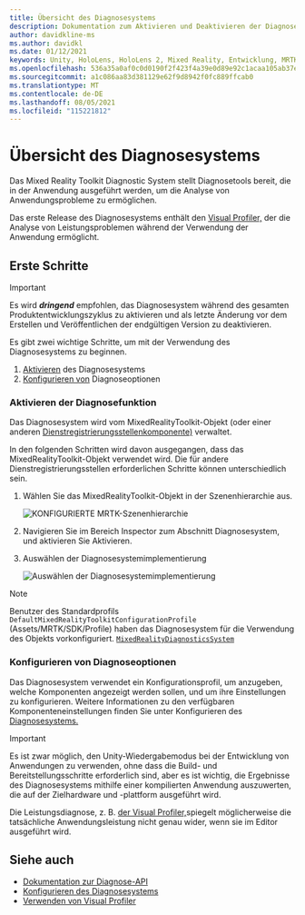 ```yaml
---
title: Übersicht des Diagnosesystems
description: Dokumentation zum Aktivieren und Deaktivieren der Diagnose im MRTK
author: davidkline-ms
ms.author: davidkl
ms.date: 01/12/2021
keywords: Unity, HoloLens, HoloLens 2, Mixed Reality, Entwicklung, MRTK,
ms.openlocfilehash: 536a35a0af0c0d0190f2f423f4a39e0d89e92c1acaa105ab37e8cf7fdc37cbf5
ms.sourcegitcommit: a1c086aa83d381129e62f9d8942f0fc889ffcab0
ms.translationtype: MT
ms.contentlocale: de-DE
ms.lasthandoff: 08/05/2021
ms.locfileid: "115221812"
---
```

# <a name="diagnostics-system-overview"></a>Übersicht des Diagnosesystems

Das Mixed Reality Toolkit Diagnostic System stellt Diagnosetools bereit, die in der Anwendung ausgeführt werden, um die Analyse von Anwendungsprobleme zu ermöglichen.

Das erste Release des Diagnosesystems enthält den [Visual Profiler,](using-visual-profiler.md) der die Analyse von Leistungsproblemen während der Verwendung der Anwendung ermöglicht.

## <a name="getting-started"></a>Erste Schritte

> [!IMPORTANT]
> Es wird **_dringend_** empfohlen, das Diagnosesystem während des gesamten Produktentwicklungszyklus zu aktivieren und als letzte Änderung vor dem Erstellen und Veröffentlichen der endgültigen Version zu deaktivieren.

Es gibt zwei wichtige Schritte, um mit der Verwendung des Diagnosesystems zu beginnen.

1. [Aktivieren](#enable-diagnostics) des Diagnosesystems
2. [Konfigurieren von](#configure-diagnostic-options) Diagnoseoptionen

### <a name="enable-diagnostics"></a>Aktivieren der Diagnosefunktion

Das Diagnosesystem wird vom MixedRealityToolkit-Objekt (oder einer anderen [Dienstregistrierungsstellenkomponente)](xref:Microsoft.MixedReality.Toolkit.IMixedRealityServiceRegistrar) verwaltet.

In den folgenden Schritten wird davon ausgegangen, dass das MixedRealityToolkit-Objekt verwendet wird. Die für andere Dienstregistrierungsstellen erforderlichen Schritte können unterschiedlich sein.

1. Wählen Sie das MixedRealityToolkit-Objekt in der Szenenhierarchie aus.

    ![KONFIGURIERTE MRTK-Szenenhierarchie](../images/MRTK_ConfiguredHierarchy.png)

1. Navigieren Sie im Bereich Inspector zum Abschnitt Diagnosesystem, und aktivieren Sie Aktivieren.
1. Auswählen der Diagnosesystemimplementierung

    ![Auswählen der Diagnosesystemimplementierung](../images/diagnostics/DiagnosticsSelectSystemType.png)

> [!NOTE]
> Benutzer des Standardprofils `DefaultMixedRealityToolkitConfigurationProfile` (Assets/MRTK/SDK/Profile) haben das Diagnosesystem für die Verwendung des Objekts vorkonfiguriert. [`MixedRealityDiagnosticsSystem`](xref:Microsoft.MixedReality.Toolkit.Diagnostics.MixedRealityDiagnosticsSystem)

### <a name="configure-diagnostic-options"></a>Konfigurieren von Diagnoseoptionen

Das Diagnosesystem verwendet ein Konfigurationsprofil, um anzugeben, welche Komponenten angezeigt werden sollen, und um ihre Einstellungen zu konfigurieren. Weitere Informationen zu den verfügbaren Komponenteneinstellungen finden Sie unter Konfigurieren des [Diagnosesystems.](configuring-diagnostics.md)

> [!IMPORTANT]
> Es ist zwar möglich, den Unity-Wiedergabemodus bei der Entwicklung von Anwendungen zu verwenden, ohne dass die Build- und Bereitstellungsschritte erforderlich sind, aber es ist wichtig, die Ergebnisse des Diagnosesystems mithilfe einer kompilierten Anwendung auszuwerten, die auf der Zielhardware und -plattform ausgeführt wird.
>
> Die Leistungsdiagnose, z. B. [der Visual Profiler,](using-visual-profiler.md)spiegelt möglicherweise die tatsächliche Anwendungsleistung nicht genau wider, wenn sie im Editor ausgeführt wird.

## <a name="see-also"></a>Siehe auch

- [Dokumentation zur Diagnose-API](xref:Microsoft.MixedReality.Toolkit.Diagnostics)
- [Konfigurieren des Diagnosesystems](configuring-diagnostics.md)
- [Verwenden von Visual Profiler](using-visual-profiler.md)
